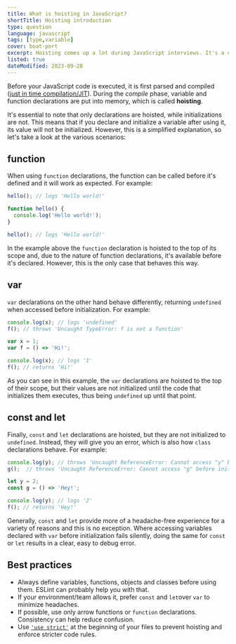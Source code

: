 ```yaml
---
title: What is hoisting in JavaScript?
shortTitle: Hoisting introduction
type: question
language: javascript
tags: [type,variable]
cover: boat-port
excerpt: Hoisting comes up a lot during JavaScript interviews. It's a concept that may require some getting used to, so read our guide to learn more.
listed: true
dateModified: 2023-09-28
---
```


Before your JavaScript code is executed, it is first parsed and compiled ([just in time compilation/JIT](https://en.wikipedia.org/wiki/Just-in-time_compilation)). During the _compile_ phase, variable and function declarations are put into memory, which is called **hoisting**.

It's essential to note that only declarations are hoisted, while initializations are not. This means that if you declare and initialize a variable after using it, its value will not be initialized. However, this is a simplified explanation, so let's take a look at the various scenarios:

## function

When using `function` declarations, the function can be called before it's defined and it will work as expected. For example:

```js
hello(); // logs 'Hello world!'

function hello() {
  console.log('Hello world!');
}

hello(); // logs 'Hello world!'
```

In the example above the `function` declaration is hoisted to the top of its scope and, due to the nature of function declarations, it's available before it's declared. However, this is the only case that behaves this way.

## var

`var` declarations on the other hand behave differently, returning `undefined` when accessed before initialization. For example:

```js
console.log(x); // logs 'undefined'
f(); // throws 'Uncaught TypeError: f is not a function'

var x = 1;
var f = () => 'Hi!';

console.log(x); // logs '1'
f(); // returns 'Hi!'
```

As you can see in this example, the `var` declarations are hoisted to the top of their scope, but their values are not initialized until the code that initializes them executes, thus being `undefined` up until that point.

## const and let

Finally, `const` and `let` declarations are hoisted, but they are not initialized to `undefined`. Instead, they will give you an error, which is also how `class` declarations behave. For example:

```js
console.log(y); // throws 'Uncaught ReferenceError: Cannot access "y" before initialization'
g();  // throws 'Uncaught ReferenceError: Cannot access "g" before initialization'

let y = 2;
const g = () => 'Hey!';

console.log(y); // logs '2'
f(); // returns 'Hey!'
```

Generally, `const` and `let` provide more of a headache-free experience for a variety of reasons and this is no exception. Where accessing variables declared with `var` before initialization fails silently, doing the same for `const` or `let` results in a clear, easy to debug error.

## Best practices

- Always define variables, functions, objects and classes before using them. ESLint can probably help you with that.
- If your environment/team allows it, prefer `const` and `let`over `var` to minimize headaches.
- If possible, use only arrow functions or `function` declarations. Consistency can help reduce confusion.
- Use [`'use strict'`](/js/s/use-strict) at the beginning of your files to prevent hoisting and enforce stricter code rules.
